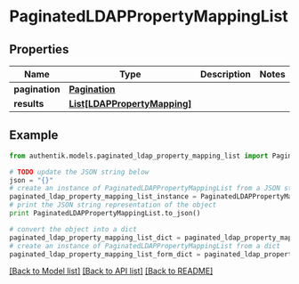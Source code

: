 # PaginatedLDAPPropertyMappingList


## Properties
Name | Type | Description | Notes
------------ | ------------- | ------------- | -------------
**pagination** | [**Pagination**](Pagination.md) |  | 
**results** | [**List[LDAPPropertyMapping]**](LDAPPropertyMapping.md) |  | 

## Example

```python
from authentik.models.paginated_ldap_property_mapping_list import PaginatedLDAPPropertyMappingList

# TODO update the JSON string below
json = "{}"
# create an instance of PaginatedLDAPPropertyMappingList from a JSON string
paginated_ldap_property_mapping_list_instance = PaginatedLDAPPropertyMappingList.from_json(json)
# print the JSON string representation of the object
print PaginatedLDAPPropertyMappingList.to_json()

# convert the object into a dict
paginated_ldap_property_mapping_list_dict = paginated_ldap_property_mapping_list_instance.to_dict()
# create an instance of PaginatedLDAPPropertyMappingList from a dict
paginated_ldap_property_mapping_list_form_dict = paginated_ldap_property_mapping_list.from_dict(paginated_ldap_property_mapping_list_dict)
```
[[Back to Model list]](../README.md#documentation-for-models) [[Back to API list]](../README.md#documentation-for-api-endpoints) [[Back to README]](../README.md)



